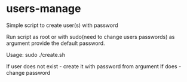 # users-manage
Simple script to create user(s) with password

Run script as root or with sudo(need to change users passwords) as argument provide the default password.

Usage: sudo ./create.sh <password>

If user does not exist - create it with password from argument
If does - change password
